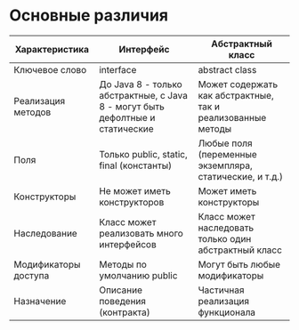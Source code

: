 # Основные различия

| Характеристика       | Интерфейс                                                                     | Абстрактный класс                                           |
| -------------------- | ----------------------------------------------------------------------------- | ----------------------------------------------------------- |
| Ключевое слово       | interface                                                                     | abstract class                                              |
| Реализация методов   | До Java 8 - только абстрактные, с Java 8 - могут быть дефолтные и статические | Может содержать как абстрактные, так и реализованные методы |
| Поля                 | Только public, static, final (константы)                                      | Любые поля (переменные экземпляра, статические, и т.д.)     |
| Конструкторы         | Не может иметь конструкторов                                                  | Может иметь конструкторы                                    |
| Наследование         | Класс может реализовать много интерфейсов                                     | Класс может наследовать только один абстрактный класс       |
| Модификаторы доступа | Методы по умолчанию public                                                    | Могут быть любые модификаторы                               |
| Назначение           | Описание поведения (контракта)                                                | Частичная реализация функционала                            |

